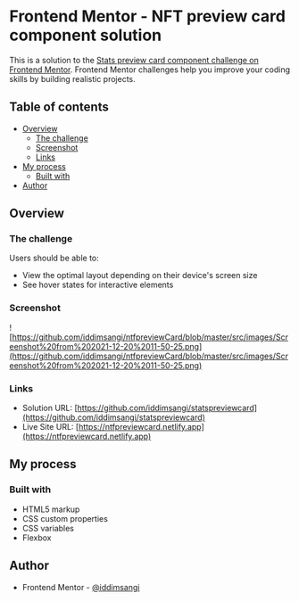 # Frontend Mentor - NFT preview card component solution
This is a solution to the [Stats preview card component challenge on Frontend Mentor](https://www.frontendmentor.io/challenges/stats-preview-card-component-8JqbgoU62). Frontend Mentor challenges help you improve your coding skills by building realistic projects. 
## Table of contents

- [Overview](#overview)
  - [The challenge](#the-challenge)
  - [Screenshot](#screenshot)
  - [Links](#links)
- [My process](#my-process)
  - [Built with](#built-with)
- [Author](#author)

## Overview

### The challenge

Users should be able to:

- View the optimal layout depending on their device's screen size
- See hover states for interactive elements

### Screenshot

![https://github.com/iddimsangi/ntfpreviewCard/blob/master/src/images/Screenshot%20from%202021-12-20%2011-50-25.png](https://github.com/iddimsangi/ntfpreviewCard/blob/master/src/images/Screenshot%20from%202021-12-20%2011-50-25.png)

### Links

- Solution URL: [https://github.com/iddimsangi/statspreviewcard](https://github.com/iddimsangi/statspreviewcard)
- Live Site URL: [https://ntfpreviewcard.netlify.app](https://ntfpreviewcard.netlify.app)

## My process

### Built with

-  HTML5 markup
- CSS custom properties
- CSS variables
- Flexbox


## Author

- Frontend Mentor - [@iddimsangi](https://www.frontendmentor.io/profile/iddimsangi)
